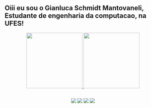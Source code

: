 ## Oiii eu sou o Gianluca Schmidt Mantovaneli, Estudante de engenharia da computacao, na UFES!
<div align="center">
  <a href="https://beacons.ai/Gianluca-mantovaneli">
  <img height="180em" src="https://github-readme-stats.vercel.app/api?username=Gianluca-mantovaneli&show_icons=true&theme=dark&include_all_commits=true&count_private=true"/>
  <img height="180em" src="https://github-readme-stats.vercel.app/api/top-langs/?username=Gianluca-mantovaneli&layout=compact&langs_count=7&theme=dark"/>

##
    
<div> 
  <a href="https://www.instagram.com/mantovaneligianluca/" target="_blank"><img src="https://img.shields.io/badge/-Instagram-%23E4405F?style=for-the-badge&logo=instagram&logoColor=white" target="_blank"></a>
 	<a href="https://www.twitch.tv/gianluca50" target="_blank"><img src="https://img.shields.io/badge/Twitch-9146FF?style=for-the-badge&logo=twitch&logoColor=white" target="_blank"></a>
  <a href = "mailto:gianlucamantovaneli@gmail.com"><img src="https://img.shields.io/badge/-Gmail-%23333?style=for-the-badge&logo=gmail&logoColor=white" target="_blank"></a>
  <a href="https://www.linkedin.com/in/gianluca-mantovaneli-647930176/" target="_blank"><img src="https://img.shields.io/badge/-LinkedIn-%230077B5?style=for-the-badge&logo=linkedin&logoColor=white" target="_blank"></a> 
 
